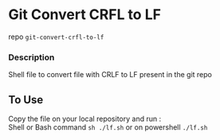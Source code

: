 # Git Convert CRFL to LF
repo `git-convert-crfl-to-lf`

### Description
Shell file to convert file with CRLF to LF present in the git repo

## To Use
Copy the file on your local repository and run :\
Shell or Bash command `sh ./lf.sh` or on powershell `./lf.sh`
